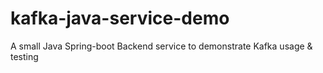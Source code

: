 # kafka-java-service-demo
A small Java Spring-boot Backend service to demonstrate Kafka usage &amp; testing
